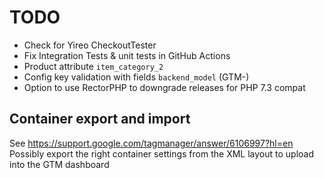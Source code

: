 # TODO
- Check for Yireo CheckoutTester
- Fix Integration Tests & unit tests in GitHub Actions
- Product attribute `item_category_2`
- Config key validation with fields `backend_model` (GTM-)
- Option to use RectorPHP to downgrade releases for PHP 7.3 compat

## Container export and import
See https://support.google.com/tagmanager/answer/6106997?hl=en
Possibly export the right container settings from the XML layout to upload into the GTM dashboard
